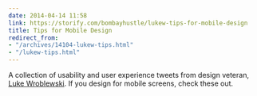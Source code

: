 ```yaml
---
date: 2014-04-14 11:58
link: https://storify.com/bombayhustle/lukew-tips-for-mobile-design
title: Tips for Mobile Design
redirect_from:
- "/archives/14104-lukew-tips.html"
- "/lukew-tips.html"
---
```



A collection of usability and user experience tweets from design veteran, [Luke Wroblewski](http://www.lukew.com/about/). If you design for mobile screens, check these out. 
